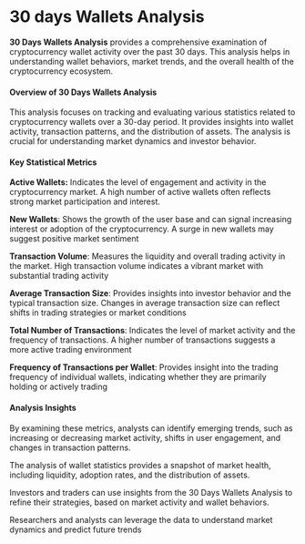 # 30 days Wallets Analysis

**30 Days Wallets Analysis** provides a comprehensive examination of cryptocurrency wallet activity over the past 30 days. This analysis helps in understanding wallet behaviors, market trends, and the overall health of the cryptocurrency ecosystem.

#### Overview of 30 Days Wallets Analysis <a href="#overview-of-30-days-wallets-analysis" id="overview-of-30-days-wallets-analysis"></a>

This analysis focuses on tracking and evaluating various statistics related to cryptocurrency wallets over a 30-day period. It provides insights into wallet activity, transaction patterns, and the distribution of assets. The analysis is crucial for understanding market dynamics and investor behavior.

#### Key Statistical Metrics <a href="#key-statistical-metrics" id="key-statistical-metrics"></a>

**Active Wallets:** Indicates the level of engagement and activity in the cryptocurrency market. A high number of active wallets often reflects strong market participation and interest.

**New Wallets**: Shows the growth of the user base and can signal increasing interest or adoption of the cryptocurrency. A surge in new wallets may suggest positive market sentiment

**Transaction Volume**: Measures the liquidity and overall trading activity in the market. High transaction volume indicates a vibrant market with substantial trading activity

**Average Transaction Size**: Provides insights into investor behavior and the typical transaction size. Changes in average transaction size can reflect shifts in trading strategies or market conditions

**Total Number of Transactions**: Indicates the level of market activity and the frequency of transactions. A higher number of transactions suggests a more active trading environment

**Frequency of Transactions per Wallet**: Provides insight into the trading frequency of individual wallets, indicating whether they are primarily holding or actively trading

#### Analysis Insights <a href="#analysis-insights" id="analysis-insights"></a>

By examining these metrics, analysts can identify emerging trends, such as increasing or decreasing market activity, shifts in user engagement, and changes in transaction patterns.

The analysis of wallet statistics provides a snapshot of market health, including liquidity, adoption rates, and the distribution of assets.

Investors and traders can use insights from the 30 Days Wallets Analysis to refine their strategies, based on market activity and wallet behaviors.

Researchers and analysts can leverage the data to understand market dynamics and predict future trends
